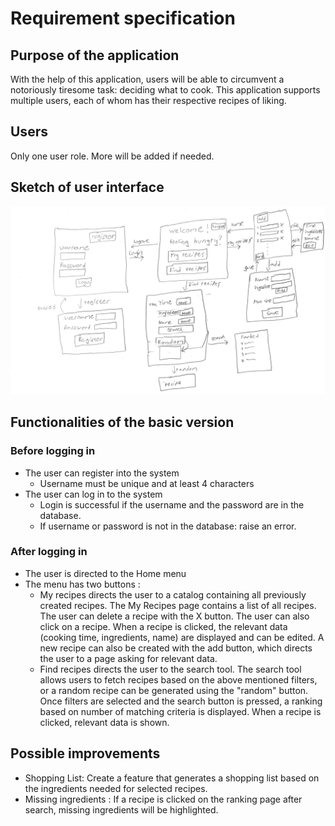 # Requirement specification
## Purpose of the application
With the help of this application, users will be able to circumvent a notoriously tiresome task: deciding what to cook.
This application supports multiple users, each of whom has their respective recipes of liking. 
## Users
Only one user role. More will be added if needed.
## Sketch of user interface
![User interface sketch](https://github.com/Germuu/ot-harjoitusty-/blob/master/documentation/Pictures/k%C3%A4ytt%C3%B6liittym%C3%A4%C3%B6.png)
## Functionalities of the basic version
### Before logging in
- The user can register into the system
  * Username must be unique and at least 4 characters
- The user can log in to the system
  * Login is successful if the username and the password are in the database.
  * If username or password is not in the database: raise an error.
### After logging in
- The user is directed to the Home menu
- The menu has two buttons :
  * My recipes directs the user to a catalog containing all previously created recipes. The My Recipes page contains a list 
   of all recipes. The user can delete a recipe with the X button. The user can also 
  click on a recipe. When a recipe is clicked, the relevant data (cooking time, ingredients, name) are displayed and can be 
  edited. A new recipe can also be created with the add button, which directs the user to a page asking for relevant data.
  * Find recipes directs the user to the search tool. The search tool allows users to fetch recipes based on the above mentioned filters, or a random recipe can be generated using the "random" button. Once filters are selected and the search button is pressed, a ranking based on number of matching criteria is displayed. When a recipe is clicked, relevant data is shown.
 ## Possible improvements
 - Shopping List: Create a feature that generates a shopping list based on the ingredients needed for selected recipes.
 - Missing ingredients : If a recipe is clicked on the ranking page after search, missing ingredients will be highlighted.
  
